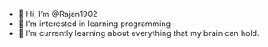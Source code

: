 - 👋 Hi, I’m @Rajan1902
- 👀 I’m interested in learning programming
- 🌱 I’m currently learning about everything that my brain can hold.


<!---
Rajan1902/Rajan1902 is a ✨ special ✨ repository because its `README.md` (this file) appears on your GitHub profile.
You can click the Preview link to take a look at your changes.
--->
